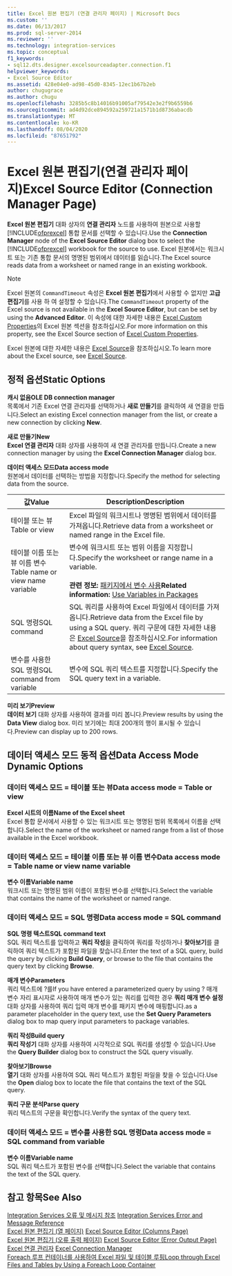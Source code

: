 ```yaml
---
title: Excel 원본 편집기 (연결 관리자 페이지) | Microsoft Docs
ms.custom: ''
ms.date: 06/13/2017
ms.prod: sql-server-2014
ms.reviewer: ''
ms.technology: integration-services
ms.topic: conceptual
f1_keywords:
- sql12.dts.designer.excelsourceadapter.connection.f1
helpviewer_keywords:
- Excel Source Editor
ms.assetid: 428e04e0-ad98-45d0-8345-12ec1b67b2eb
author: chugugrace
ms.author: chugu
ms.openlocfilehash: 3285b5c8b14016b91005af79542e3e2f9b6559b6
ms.sourcegitcommit: ad4d92dce894592a259721a1571b1d8736abacdb
ms.translationtype: MT
ms.contentlocale: ko-KR
ms.lasthandoff: 08/04/2020
ms.locfileid: "87651792"
---
```

# <a name="excel-source-editor-connection-manager-page"></a><span data-ttu-id="e2e0d-102">Excel 원본 편집기(연결 관리자 페이지)</span><span class="sxs-lookup"><span data-stu-id="e2e0d-102">Excel Source Editor (Connection Manager Page)</span></span>
  <span data-ttu-id="e2e0d-103">**Excel 원본 편집기** 대화 상자의 **연결 관리자** 노드를 사용하여 원본으로 사용할 [!INCLUDE[ofprexcel](../includes/ofprexcel-md.md)] 통합 문서를 선택할 수 있습니다.</span><span class="sxs-lookup"><span data-stu-id="e2e0d-103">Use the **Connection Manager** node of the **Excel Source Editor** dialog box to select the [!INCLUDE[ofprexcel](../includes/ofprexcel-md.md)] workbook for the source to use.</span></span> <span data-ttu-id="e2e0d-104">Excel 원본에서는 워크시트 또는 기존 통합 문서의 명명된 범위에서 데이터를 읽습니다.</span><span class="sxs-lookup"><span data-stu-id="e2e0d-104">The Excel source reads data from a worksheet or named range in an existing workbook.</span></span>  
  
> [!NOTE]  
>  <span data-ttu-id="e2e0d-105">Excel 원본의 `CommandTimeout` 속성은 **Excel 원본 편집기**에서 사용할 수 없지만 **고급 편집기**를 사용 하 여 설정할 수 있습니다.</span><span class="sxs-lookup"><span data-stu-id="e2e0d-105">The `CommandTimeout` property of the Excel source is not available in the **Excel Source Editor**, but can be set by using the **Advanced Editor**.</span></span> <span data-ttu-id="e2e0d-106">이 속성에 대한 자세한 내용은 [Excel Custom Properties](data-flow/excel-custom-properties.md)의 Excel 원본 섹션을 참조하십시오.</span><span class="sxs-lookup"><span data-stu-id="e2e0d-106">For more information on this property, see the Excel Source section of [Excel Custom Properties](data-flow/excel-custom-properties.md).</span></span>  
  
 <span data-ttu-id="e2e0d-107">Excel 원본에 대한 자세한 내용은 [Excel Source](data-flow/excel-source.md)을 참조하십시오.</span><span class="sxs-lookup"><span data-stu-id="e2e0d-107">To learn more about the Excel source, see [Excel Source](data-flow/excel-source.md).</span></span>  
  
## <a name="static-options"></a><span data-ttu-id="e2e0d-108">정적 옵션</span><span class="sxs-lookup"><span data-stu-id="e2e0d-108">Static Options</span></span>  
 <span data-ttu-id="e2e0d-109">**캐시 없음**</span><span class="sxs-lookup"><span data-stu-id="e2e0d-109">**OLE DB connection manager**</span></span>  
 <span data-ttu-id="e2e0d-110">목록에서 기존 Excel 연결 관리자를 선택하거나 **새로 만들기**를 클릭하여 새 연결을 만듭니다.</span><span class="sxs-lookup"><span data-stu-id="e2e0d-110">Select an existing Excel connection manager from the list, or create a new connection by clicking **New**.</span></span>  
  
 <span data-ttu-id="e2e0d-111">**새로 만들기**</span><span class="sxs-lookup"><span data-stu-id="e2e0d-111">**New**</span></span>  
 <span data-ttu-id="e2e0d-112">**Excel 연결 관리자** 대화 상자를 사용하여 새 연결 관리자를 만듭니다.</span><span class="sxs-lookup"><span data-stu-id="e2e0d-112">Create a new connection manager by using the **Excel Connection Manager** dialog box.</span></span>  
  
 <span data-ttu-id="e2e0d-113">**데이터 액세스 모드**</span><span class="sxs-lookup"><span data-stu-id="e2e0d-113">**Data access mode**</span></span>  
 <span data-ttu-id="e2e0d-114">원본에서 데이터를 선택하는 방법을 지정합니다.</span><span class="sxs-lookup"><span data-stu-id="e2e0d-114">Specify the method for selecting data from the source.</span></span>  
  
|<span data-ttu-id="e2e0d-115">값</span><span class="sxs-lookup"><span data-stu-id="e2e0d-115">Value</span></span>|<span data-ttu-id="e2e0d-116">Description</span><span class="sxs-lookup"><span data-stu-id="e2e0d-116">Description</span></span>|  
|-----------|-----------------|  
|<span data-ttu-id="e2e0d-117">테이블 또는 뷰</span><span class="sxs-lookup"><span data-stu-id="e2e0d-117">Table or view</span></span>|<span data-ttu-id="e2e0d-118">Excel 파일의 워크시트나 명명된 범위에서 데이터를 가져옵니다.</span><span class="sxs-lookup"><span data-stu-id="e2e0d-118">Retrieve data from a worksheet or named range in the Excel file.</span></span>|  
|<span data-ttu-id="e2e0d-119">테이블 이름 또는 뷰 이름 변수</span><span class="sxs-lookup"><span data-stu-id="e2e0d-119">Table name or view name variable</span></span>|<span data-ttu-id="e2e0d-120">변수에 워크시트 또는 범위 이름을 지정합니다.</span><span class="sxs-lookup"><span data-stu-id="e2e0d-120">Specify the worksheet or range name in a variable.</span></span><br /><br /> <span data-ttu-id="e2e0d-121">**관련 정보:** [패키지에서 변수 사용](../../2014/integration-services/use-variables-in-packages.md)</span><span class="sxs-lookup"><span data-stu-id="e2e0d-121">**Related information:** [Use Variables in Packages](../../2014/integration-services/use-variables-in-packages.md)</span></span>|  
|<span data-ttu-id="e2e0d-122">SQL 명령</span><span class="sxs-lookup"><span data-stu-id="e2e0d-122">SQL command</span></span>|<span data-ttu-id="e2e0d-123">SQL 쿼리를 사용하여 Excel 파일에서 데이터를 가져옵니다.</span><span class="sxs-lookup"><span data-stu-id="e2e0d-123">Retrieve data from the Excel file by using a SQL query.</span></span> <span data-ttu-id="e2e0d-124">쿼리 구문에 대한 자세한 내용은 [Excel Source](data-flow/excel-source.md)을 참조하십시오.</span><span class="sxs-lookup"><span data-stu-id="e2e0d-124">For information about query syntax, see [Excel Source](data-flow/excel-source.md).</span></span>|  
|<span data-ttu-id="e2e0d-125">변수를 사용한 SQL 명령</span><span class="sxs-lookup"><span data-stu-id="e2e0d-125">SQL command from variable</span></span>|<span data-ttu-id="e2e0d-126">변수에 SQL 쿼리 텍스트를 지정합니다.</span><span class="sxs-lookup"><span data-stu-id="e2e0d-126">Specify the SQL query text in a variable.</span></span>|  
  
 <span data-ttu-id="e2e0d-127">**미리 보기**</span><span class="sxs-lookup"><span data-stu-id="e2e0d-127">**Preview**</span></span>  
 <span data-ttu-id="e2e0d-128">**데이터 보기** 대화 상자를 사용하여 결과를 미리 봅니다.</span><span class="sxs-lookup"><span data-stu-id="e2e0d-128">Preview results by using the **Data View** dialog box.</span></span> <span data-ttu-id="e2e0d-129">미리 보기에는 최대 200개의 행이 표시될 수 있습니다.</span><span class="sxs-lookup"><span data-stu-id="e2e0d-129">Preview can display up to 200 rows.</span></span>  
  
## <a name="data-access-mode-dynamic-options"></a><span data-ttu-id="e2e0d-130">데이터 액세스 모드 동적 옵션</span><span class="sxs-lookup"><span data-stu-id="e2e0d-130">Data Access Mode Dynamic Options</span></span>  
  
### <a name="data-access-mode--table-or-view"></a><span data-ttu-id="e2e0d-131">데이터 액세스 모드 = 테이블 또는 뷰</span><span class="sxs-lookup"><span data-stu-id="e2e0d-131">Data access mode = Table or view</span></span>  
 <span data-ttu-id="e2e0d-132">**Excel 시트의 이름**</span><span class="sxs-lookup"><span data-stu-id="e2e0d-132">**Name of the Excel sheet**</span></span>  
 <span data-ttu-id="e2e0d-133">Excel 통합 문서에서 사용할 수 있는 워크시트 또는 명명된 범위 목록에서 이름을 선택합니다.</span><span class="sxs-lookup"><span data-stu-id="e2e0d-133">Select the name of the worksheet or named range from a list of those available in the Excel workbook.</span></span>  
  
### <a name="data-access-mode--table-name-or-view-name-variable"></a><span data-ttu-id="e2e0d-134">데이터 액세스 모드 = 테이블 이름 또는 뷰 이름 변수</span><span class="sxs-lookup"><span data-stu-id="e2e0d-134">Data access mode = Table name or view name variable</span></span>  
 <span data-ttu-id="e2e0d-135">**변수 이름**</span><span class="sxs-lookup"><span data-stu-id="e2e0d-135">**Variable name**</span></span>  
 <span data-ttu-id="e2e0d-136">워크시트 또는 명명된 범위 이름이 포함된 변수를 선택합니다.</span><span class="sxs-lookup"><span data-stu-id="e2e0d-136">Select the variable that contains the name of the worksheet or named range.</span></span>  
  
### <a name="data-access-mode--sql-command"></a><span data-ttu-id="e2e0d-137">데이터 액세스 모드 = SQL 명령</span><span class="sxs-lookup"><span data-stu-id="e2e0d-137">Data access mode = SQL command</span></span>  
 <span data-ttu-id="e2e0d-138">**SQL 명령 텍스트**</span><span class="sxs-lookup"><span data-stu-id="e2e0d-138">**SQL command text**</span></span>  
 <span data-ttu-id="e2e0d-139">SQL 쿼리 텍스트를 입력하고 **쿼리 작성**을 클릭하여 쿼리를 작성하거나 **찾아보기**를 클릭하여 쿼리 텍스트가 포함된 파일을 찾습니다.</span><span class="sxs-lookup"><span data-stu-id="e2e0d-139">Enter the text of a SQL query, build the query by clicking **Build Query**, or browse to the file that contains the query text by clicking **Browse**.</span></span>  
  
 <span data-ttu-id="e2e0d-140">**매개 변수**</span><span class="sxs-lookup"><span data-stu-id="e2e0d-140">**Parameters**</span></span>  
 <span data-ttu-id="e2e0d-141">쿼리 텍스트에 ?를</span><span class="sxs-lookup"><span data-stu-id="e2e0d-141">If you have entered a parameterized query by using ?</span></span> <span data-ttu-id="e2e0d-142">매개 변수 자리 표시자로 사용하여 매개 변수가 있는 쿼리를 입력한 경우 **쿼리 매개 변수 설정** 대화 상자를 사용하여 쿼리 입력 매개 변수를 패키지 변수에 매핑합니다.</span><span class="sxs-lookup"><span data-stu-id="e2e0d-142">as a parameter placeholder in the query text, use the **Set Query Parameters** dialog box to map query input parameters to package variables.</span></span>  
  
 <span data-ttu-id="e2e0d-143">**쿼리 작성**</span><span class="sxs-lookup"><span data-stu-id="e2e0d-143">**Build query**</span></span>  
 <span data-ttu-id="e2e0d-144">**쿼리 작성기** 대화 상자를 사용하여 시각적으로 SQL 쿼리를 생성할 수 있습니다.</span><span class="sxs-lookup"><span data-stu-id="e2e0d-144">Use the **Query Builder** dialog box to construct the SQL query visually.</span></span>  
  
 <span data-ttu-id="e2e0d-145">**찾아보기**</span><span class="sxs-lookup"><span data-stu-id="e2e0d-145">**Browse**</span></span>  
 <span data-ttu-id="e2e0d-146">**열기** 대화 상자를 사용하여 SQL 쿼리 텍스트가 포함된 파일을 찾을 수 있습니다.</span><span class="sxs-lookup"><span data-stu-id="e2e0d-146">Use the **Open** dialog box to locate the file that contains the text of the SQL query.</span></span>  
  
 <span data-ttu-id="e2e0d-147">**쿼리 구문 분석**</span><span class="sxs-lookup"><span data-stu-id="e2e0d-147">**Parse query**</span></span>  
 <span data-ttu-id="e2e0d-148">쿼리 텍스트의 구문을 확인합니다.</span><span class="sxs-lookup"><span data-stu-id="e2e0d-148">Verify the syntax of the query text.</span></span>  
  
### <a name="data-access-mode--sql-command-from-variable"></a><span data-ttu-id="e2e0d-149">데이터 액세스 모드 = 변수를 사용한 SQL 명령</span><span class="sxs-lookup"><span data-stu-id="e2e0d-149">Data access mode = SQL command from variable</span></span>  
 <span data-ttu-id="e2e0d-150">**변수 이름**</span><span class="sxs-lookup"><span data-stu-id="e2e0d-150">**Variable name**</span></span>  
 <span data-ttu-id="e2e0d-151">SQL 쿼리 텍스트가 포함된 변수를 선택합니다.</span><span class="sxs-lookup"><span data-stu-id="e2e0d-151">Select the variable that contains the text of the SQL query.</span></span>  
  
## <a name="see-also"></a><span data-ttu-id="e2e0d-152">참고 항목</span><span class="sxs-lookup"><span data-stu-id="e2e0d-152">See Also</span></span>  
 <span data-ttu-id="e2e0d-153">[Integration Services 오류 및 메시지 참조](../../2014/integration-services/integration-services-error-and-message-reference.md) </span><span class="sxs-lookup"><span data-stu-id="e2e0d-153">[Integration Services Error and Message Reference](../../2014/integration-services/integration-services-error-and-message-reference.md) </span></span>  
 <span data-ttu-id="e2e0d-154">[Excel 원본 편집기 &#40;열 페이지&#41;](../../2014/integration-services/excel-source-editor-columns-page.md) </span><span class="sxs-lookup"><span data-stu-id="e2e0d-154">[Excel Source Editor &#40;Columns Page&#41;](../../2014/integration-services/excel-source-editor-columns-page.md) </span></span>  
 <span data-ttu-id="e2e0d-155">[Excel 원본 편집기 &#40;오류 출력 페이지&#41;](../../2014/integration-services/excel-source-editor-error-output-page.md) </span><span class="sxs-lookup"><span data-stu-id="e2e0d-155">[Excel Source Editor &#40;Error Output Page&#41;](../../2014/integration-services/excel-source-editor-error-output-page.md) </span></span>  
 <span data-ttu-id="e2e0d-156">[Excel 연결 관리자](connection-manager/excel-connection-manager.md) </span><span class="sxs-lookup"><span data-stu-id="e2e0d-156">[Excel Connection Manager](connection-manager/excel-connection-manager.md) </span></span>  
 [<span data-ttu-id="e2e0d-157">Foreach 루프 컨테이너를 사용하여 Excel 파일 및 테이블 루핑</span><span class="sxs-lookup"><span data-stu-id="e2e0d-157">Loop through Excel Files and Tables by Using a Foreach Loop Container</span></span>](control-flow/foreach-loop-container.md)  
  
  
